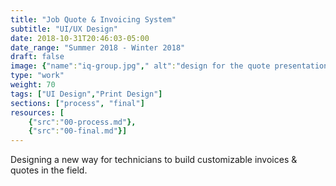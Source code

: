 ```yaml
---
title: "Job Quote & Invoicing System"
subtitle: "UI/UX Design"
date: 2018-10-31T20:46:03-05:00
date_range: "Summer 2018 - Winter 2018"
draft: false
image: {"name":"iq-group.jpg"," alt":"design for the quote presentation process"}
type: "work"
weight: 70
tags: ["UI Design","Print Design"]
sections: ["process", "final"]
resources: [
    {"src":"00-process.md"},
    {"src":"00-final.md"}]
---
```

Designing a new way for technicians to build customizable invoices & quotes in the field.
